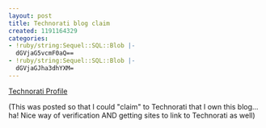 ```yaml
---
layout: post
title: Technorati blog claim
created: 1191164329
categories:
- !ruby/string:Sequel::SQL::Blob |-
  dGVjaG5vcmF0aQ==
- !ruby/string:Sequel::SQL::Blob |-
  dGVjaGJha3dhYXM=
---
```

<a href="http://technorati.com/claim/fmmir9drm" rel="me">Technorati Profile</a>

(This was posted so that I could "claim" to Technorati that I own this blog... ha! Nice way of verification AND getting sites to link to Technorati as well)
